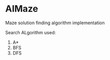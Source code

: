 # AIMaze
Maze solution finding algorithm implementation

Search ALgorithm used:
1) A*
2) BFS
3) DFS
